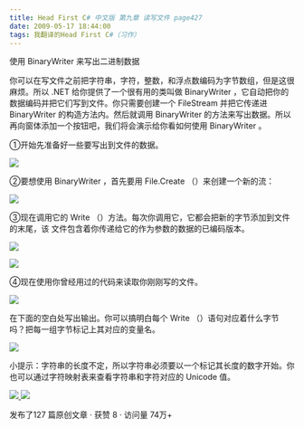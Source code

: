 ```yaml
---
title: Head First C# 中文版 第九章 读写文件 page427
date: 2009-05-17 18:44:00
tags: 我翻译的Head First C#（习作）
---
```

使用  BinaryWriter  来写出二进制数据

  

你可以在写文件之前把字符串，字符，整数，和浮点数编码为字节数组，但是这很麻烦。所以  .NET  给你提供了一个很有用的类叫做  BinaryWriter
，它自动把你的数据编码并把它们写到文件。你只需要创建一个  FileStream  并把它传递进  BinaryWriter  的构造方法内。然后就调用
BinaryWriter  的方法来写出数据。所以再向窗体添加一个按钮吧，我们将会演示给你看如何使用  BinaryWriter  。

  

①开始先准备好一些要写出到文件的数据。

  

![](https://p-blog.csdn.net/images/p_blog_csdn_net/cuipengfei1/EntryImages/20090517/2009-05-17_18-27-28.jpg)

②要想使用  BinaryWriter  ，首先要用  File.Create  （）来创建一个新的流：

  

![](https://p-blog.csdn.net/images/p_blog_csdn_net/cuipengfei1/EntryImages/20090517/2009-05-17_18-29-11.jpg)

③现在调用它的  Write  （）方法。每次你调用它，它都会把新的字节添加到文件的末尾，该  文件包含着你传递给它的作为参数的数据的已编码版本。

  

![](https://p-blog.csdn.net/images/p_blog_csdn_net/cuipengfei1/EntryImages/20090517/2009-05-17_18-32-07.jpg)

![](https://p-blog.csdn.net/images/p_blog_csdn_net/cuipengfei1/EntryImages/20090517/2009-05-17_18-35-55.jpg)

④现在使用你曾经用过的代码来读取你刚刚写的文件。

  

![](https://p-blog.csdn.net/images/p_blog_csdn_net/cuipengfei1/EntryImages/20090517/2009-05-17_18-37-20.jpg)

在下面的空白处写出输出。你可以搞明白每个  Write  （）语句对应着什么字节吗？把每一组字节标记上其对应的变量名。

  

![](https://p-blog.csdn.net/images/p_blog_csdn_net/cuipengfei1/EntryImages/20090517/2009-05-17_18-41-07.jpg)

小提示：字符串的长度不定，所以字符串必须要以一个标记其长度的数字开始。你也可以通过字符映射表来查看字符串和字符对应的  Unicode  值。



[ ![](https://profile.csdnimg.cn/5/2/5/3_cuipengfei1)
![](https://g.csdnimg.cn/static/user-reg-year/1x/11.png)
](https://blog.csdn.net/cuipengfei1)



发布了127 篇原创文章  ·  获赞 8  ·  访问量 74万+

